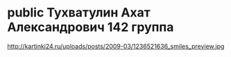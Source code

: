 # public Тухватулин Ахат Александрович 142 группа
http://kartinki24.ru/uploads/posts/2009-03/1236521636_smiles_preview.jpg
